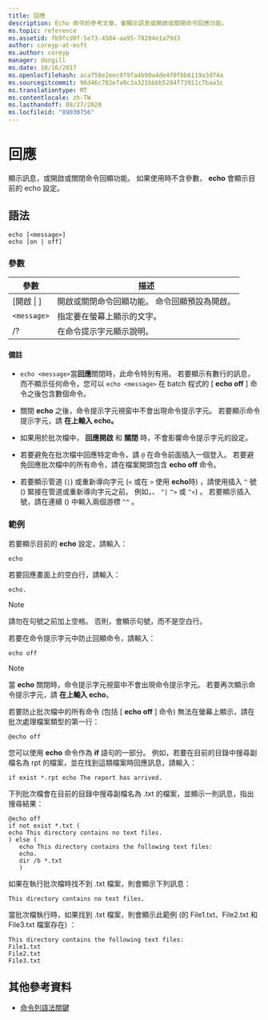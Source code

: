 ```yaml
---
title: 回應
description: Echo 命令的參考文章，會顯示訊息或開啟或關閉命令回應功能。
ms.topic: reference
ms.assetid: fb9fcd0f-5e73-4504-aa95-78204e1a79d3
author: coreyp-at-msft
ms.author: coreyp
manager: dongill
ms.date: 10/16/2017
ms.openlocfilehash: aca758e2eec979fa4b90a4de4f0fbb6119a3d74a
ms.sourcegitcommit: 96d46c702e7a9c3a321bbbb5284f73911c7baa3c
ms.translationtype: MT
ms.contentlocale: zh-TW
ms.lasthandoff: 08/27/2020
ms.locfileid: "89030756"
---
```

# <a name="echo"></a>回應

顯示訊息，或開啟或關閉命令回顯功能。 如果使用時不含參數， **echo** 會顯示目前的 echo 設定。

## <a name="syntax"></a>語法

```
echo [<message>]
echo [on | off]
```

### <a name="parameters"></a>參數

| 參數 | 描述 |
| --------- | ----------- |
| [開啟 \| ] | 開啟或關閉命令回顯功能。 命令回顯預設為開啟。 |
| `<message>` | 指定要在螢幕上顯示的文字。 |
| /? | 在命令提示字元顯示說明。 |

#### <a name="remarks"></a>備註

- `echo <message>`當**回應**關閉時，此命令特別有用。 若要顯示有數行的訊息，而不顯示任何命令，您可以 `echo <message>` 在 batch 程式的 [ **echo off** ] 命令之後包含數個命令。

- 關閉 **echo** 之後，命令提示字元視窗中不會出現命令提示字元。 若要顯示命令提示字元，請 **在上輸入 echo。**

- 如果用於批次檔中， **回應開啟** 和 **關閉** 時，不會影響命令提示字元的設定。

- 若要避免在批次檔中回應特定命令，請 `@` 在命令前面插入一個登入。 若要避免回應批次檔中的所有命令，請在檔案開頭包含 **echo off** 命令。

- 若要顯示管道 (`|`) 或重新導向字元 (`<` 或在 `>` 使用 **echo**時) ，請使用插入 `^` 號 () 緊接在管道或重新導向字元之前。 例如，、 `^|` `^>` 或 `^<`) 。 若要顯示插入號，請在連續 () 中輸入兩個游標 `^^` 。

### <a name="examples"></a>範例

若要顯示目前的 **echo** 設定，請輸入：

```
echo
```

若要回應畫面上的空白行，請輸入：

```
echo.
```

> [!NOTE]
> 請勿在句號之前加上空格。 否則，會顯示句號，而不是空白行。

若要在命令提示字元中防止回顯命令，請輸入：

```
echo off
```

> [!NOTE]
> 當 **echo** 關閉時，命令提示字元視窗中不會出現命令提示字元。 若要再次顯示命令提示字元，請 **在上輸入 echo**。

若要防止批次檔中的所有命令 (包括 [ **echo off** ] 命令) 無法在螢幕上顯示，請在批次處理檔案類型的第一行：

```
@echo off
```

您可以使用 **echo** 命令作為 **if** 語句的一部分。 例如，若要在目前的目錄中搜尋副檔名為 rpt 的檔案，並在找到這類檔案時回應訊息，請輸入：

```
if exist *.rpt echo The report has arrived.
```

下列批次檔會在目前的目錄中搜尋副檔名為 .txt 的檔案，並顯示一則訊息，指出搜尋結果：

```
@echo off
if not exist *.txt (
echo This directory contains no text files.
) else (
   echo This directory contains the following text files:
   echo.
   dir /b *.txt
   )
```

如果在執行批次檔時找不到 .txt 檔案，則會顯示下列訊息：

```
This directory contains no text files.
```

當批次檔執行時，如果找到 .txt 檔案，則會顯示此範例 (的 File1.txt、File2.txt 和 File3.txt 檔案存在) ：

```
This directory contains the following text files:
File1.txt
File2.txt
File3.txt
```

## <a name="additional-references"></a>其他參考資料

- [命令列語法關鍵](command-line-syntax-key.md)
